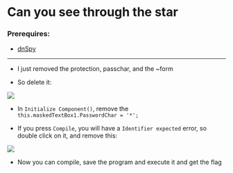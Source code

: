 # Can you see through the star

### Prerequires:

- [dnSpy](https://github.com/dnSpy/dnSpy)

-----------------

- I just removed the protection, passchar, and the ~form

- So delete it:

<img src="https://cdn.discordapp.com/attachments/862667483709440010/874046544486203422/unknown.png">

- In `Initialize Component()`, remove the `this.maskedTextBox1.PasswordChar = '*';`

- If you press `Compile`, you will have a `Identifier expected` error, so double click on it, and remove this:

<img src="https://cdn.discordapp.com/attachments/862667483709440010/874047052408041472/unknown.png">

- Now you can compile, save the program and execute it and get the flag
